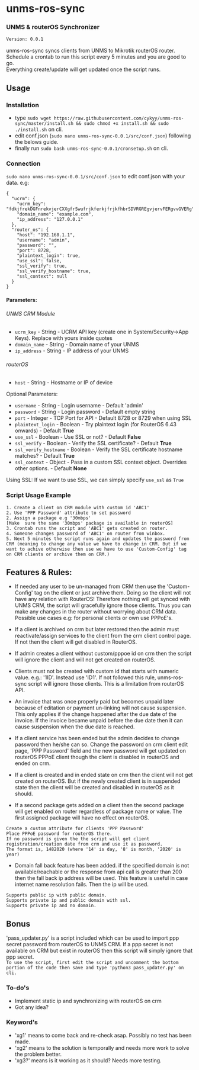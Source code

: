 #  unms-ros-sync
### UNMS & routerOS Synchronizer
```sh
Version: 0.0.1
```

unms-ros-sync syncs clients from UNMS to Mikrotik routerOS router. Schedule a crontab to run this script every 5 minutes and you are good to go.\
Everything create/update will get updated once the script runs.

## Usage

### Installation
* type `sudo wget https://raw.githubusercontent.com/cykyy/unms-ros-sync/master/install.sh && sudo chmod +x install.sh && sudo ./install.sh` on cli.
* edit conf.json (`sudo nano unms-ros-sync-0.0.1/src/conf.json`) following the belows guide.
* finally run `sudo bash unms-ros-sync-0.0.1/cronsetup.sh` on cli.
### Connection
`sudo nano unms-ros-sync-0.0.1/src/conf.json` to edit conf.json with your data. e.g:
```
{
  "ucrm": {
    "ucrm_key": "fdkjfrekDGFnrekvjerCXXgfrSwufrjkferkjfrjkfhbrSDVRGREgvjervFERgvvGVERg",
    "domain_name": "example.com",
    "ip_address": "127.0.0.1"
  },
  "router_os": {
    "host": "192.168.1.1",
    "username": "admin",
    "password": "",
    "port": 8728,
    "plaintext_login": true,
    "use_ssl": false,
    "ssl_verify": true,
    "ssl_verify_hostname": true,
    "ssl_context": null
  }
}
```

#### Parameters:
###### UNMS CRM Module
* `ucrm_key` - String - UCRM API key (create one in System/Security->App Keys). Replace with yours inside quotes
* `domain_name` - String - Domain name of your UNMS
* `ip_address` - String - IP address of your UNMS

###### routerOS
* `host` - String - Hostname or IP of device

Optional Parameters:

* `username` - String - Login username - Default 'admin'
* `password` - String - Login password - Default empty string
* `port` - Integer - TCP Port for API - Default 8728 or 8729 when using SSL
* `plaintext_login` - Boolean - Try plaintext login (for RouterOS 6.43 onwards) - Default **True**
* `use_ssl` - Boolean - Use SSL or not? - Default **False**
* `ssl_verify` - Boolean - Verify the SSL certificate? - Default **True**
* `ssl_verify_hostname` - Boolean - Verify the SSL certificate hostname matches? - Default **True**
* `ssl_context` - Object - Pass in a custom SSL context object. Overrides other options. - Default **None**

Using SSL: If we want to use SSL, we can simply specify `use_ssl` as `True`

### Script Usage Example

```
1. Create a client on CRM module with custom id 'ABC1'
2. Use 'PPP Password' attribute to set password
2. Assign a package e.g '30mbps'
[Make  sure the same '30mbps' package is available in routerOS]
3. Crontab runs the script and 'ABC1' gets created on router.
4. Someone changes password of 'ABC1' on router from winbox.
5. Next 5 minutes the script runs again and updates the password from CRM (meaning to change any value we have to change in CRM. But if we want to achive otherwise then use we have to use 'Custom-Config' tag on CRM clients or archive them on CRM.)
```

## Features & Rules:

- If needed any user to be un-managed from CRM then use the 'Custom-Config' tag on the client or just archive them. Doing so the client will not have any relation with RouterOS! Therefore nothing will get synced with UNMS CRM, the script will gracefully ignore those clients. Thus you can make any changes in the router without worrying about CRM data. Possible use cases e.g: for personal clients or own use PPPoE's.

- If a client is archived on crm but later restored then the admin must reactivate/assign services to the client from the crm client control page. If not then the client will get disabled in RouterOS.

- If admin creates a client without custom/pppoe id on crm then the script will ignore the client and will not get created on routerOS.

- Clients must not be created with custom id that starts with numeric value. e.g.: '1ID'. Instead use 'ID1'. If not followed this rule, unms-ros-sync script will ignore those clients. This is a limitation from routerOS API.

- An invoice that was once properly paid but becomes unpaid later because of editation or payment un-linking will not cause suspension. This only applies if the change happened after the due date of the invoice. If the invoice became unpaid before the due date then it can cause suspension when the due date is reached.

- If a client service has been ended but the admin decides to change password then he/she can so. Change the password on crm client edit page, 'PPP Password' field and the new password will get updated on routerOS PPPoE client though the client is disabled in routerOS and ended on crm.

- If a client is created and in ended state on crm then the client will not get created on routerOS. But if the newly created client is in suspended state then the client will be created and disabled in routerOS as it should.

- If a second package gets added on a client then the second package will get enabled on router regardless of package name or value. The first assigned package will have no effect on routerOS. 

```
Create a custom attribute for clients 'PPP Password'
Place PPPoE password for routerOS there.
If no password is given the the script will get client registration/creation date from crm and use it as password.
The format is, 1482020 (where '14' is day, '8' is month, '2020' is year)
```

- Domain fall back feature has been added. if the specified domain is not available/reachable or the response from api call is greater than 200 then the fall back ip address will be used. This feature is useful in case internet name resolution fails. Then the ip will be used.

```
Supports public ip with public domain.
Supports private ip and public domain with ssl. 
Supports private ip and no domain.
```
## Bonus
'pass_updater.py' is a script included which can be used to import ppp secret password from routerOS to UNMS CRM. If a ppp secret is not available on CRM but exist in routerOS then this script will simply ignore that ppp secret. \
`To use the script, first edit the script and uncomment the bottom portion of the code then save and type 'python3 pass_updater.py' on cli.`

### To-do's

 - Implement static ip and synchronizing with routerOS on crm
 - Got any idea?

### Keyword's

 - 'xg1' means to come back and re-check asap. Possibly no test has been made.
 - 'xg2' means to the solution is temporally and needs more work to solve the problem better.
 - 'xg3?' means is it working as it should? Needs more testing.
 
